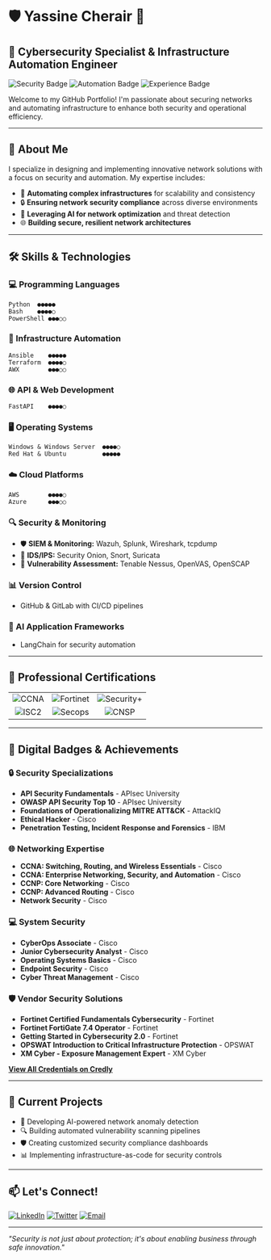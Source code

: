 # 🛡️ Yassine Cherair 🚀

## 💼 Cybersecurity Specialist & Infrastructure Automation Engineer

![Security Badge](https://img.shields.io/badge/Security-Expert-red)
![Automation Badge](https://img.shields.io/badge/Automation-Engineer-blue)
![Experience Badge](https://img.shields.io/badge/Experience-2%20Years-green)

Welcome to my GitHub Portfolio! I'm passionate about securing networks and automating infrastructure to enhance both security and operational efficiency.

---

## 🧠 About Me

I specialize in designing and implementing innovative network solutions with a focus on security and automation. My expertise includes:

- 🔄 **Automating complex infrastructures** for scalability and consistency
- 🔒 **Ensuring network security compliance** across diverse environments
- 🤖 **Leveraging AI for network optimization** and threat detection
- 🌐 **Building secure, resilient network architectures**

---

## 🛠️ Skills & Technologies

### 💻 Programming Languages
```
Python  ●●●●●
Bash    ●●●●○
PowerShell ●●●○○
```

### 🤖 Infrastructure Automation
```
Ansible    ●●●●●
Terraform  ●●●●○
AWX        ●●●○○
```

### 🌐 API & Web Development
```
FastAPI    ●●●●○
```

### 🖥️ Operating Systems
```
Windows & Windows Server  ●●●●○
Red Hat & Ubuntu          ●●●●●
```

### ☁️ Cloud Platforms
```
AWS        ●●●●○
Azure      ●●●○○
```

### 🔍 Security & Monitoring
- 🛡️ **SIEM & Monitoring:** Wazuh, Splunk, Wireshark, tcpdump
- 🔎 **IDS/IPS:** Security Onion, Snort, Suricata
- 🔐 **Vulnerability Assessment:** Tenable Nessus, OpenVAS, OpenSCAP

### 📊 Version Control
- GitHub & GitLab with CI/CD pipelines

### 🧠 AI Application Frameworks
- LangChain for security automation

---

## 📜 Professional Certifications

<table>
  <tr>
    <td align="center"><img src="https://img.shields.io/badge/Cisco-CCNA-blue" alt="CCNA"/></td>
    <td align="center"><img src="https://img.shields.io/badge/Fortinet-Certified_Associate-orange" alt="Fortinet"/></td>
    <td align="center"><img src="https://img.shields.io/badge/CompTIA-Security+-green" alt="Security+"/></td>
  </tr>
  <tr>
    <td align="center"><img src="https://img.shields.io/badge/ISC2-Cybersecurity_(CC)-purple" alt="ISC2"/></td>
    <td align="center"><img src="https://img.shields.io/badge/Secops-Appsec_Practitioner-red" alt="Secops"/></td>
    <td align="center"><img src="https://img.shields.io/badge/Secops-CNSP-darkred" alt="CNSP"/></td>
  </tr>
</table>

---

## 🏅 Digital Badges & Achievements

### 🔒 Security Specializations
- **API Security Fundamentals** - APIsec University
- **OWASP API Security Top 10** - APIsec University
- **Foundations of Operationalizing MITRE ATT&CK** - AttackIQ
- **Ethical Hacker** - Cisco
- **Penetration Testing, Incident Response and Forensics** - IBM

### 🌐 Networking Expertise
- **CCNA: Switching, Routing, and Wireless Essentials** - Cisco
- **CCNA: Enterprise Networking, Security, and Automation** - Cisco
- **CCNP: Core Networking** - Cisco
- **CCNP: Advanced Routing** - Cisco
- **Network Security** - Cisco

### 💻 System Security
- **CyberOps Associate** - Cisco
- **Junior Cybersecurity Analyst** - Cisco
- **Operating Systems Basics** - Cisco
- **Endpoint Security** - Cisco
- **Cyber Threat Management** - Cisco

### 🛡️ Vendor Security Solutions
- **Fortinet Certified Fundamentals Cybersecurity** - Fortinet
- **Fortinet FortiGate 7.4 Operator** - Fortinet
- **Getting Started in Cybersecurity 2.0** - Fortinet
- **OPSWAT Introduction to Critical Infrastructure Protection** - OPSWAT
- **XM Cyber - Exposure Management Expert** - XM Cyber

**[View All Credentials on Credly](https://www.credly.com/users/yassine-cherair)**

---

## 🔄 Current Projects

- 🤖 Developing AI-powered network anomaly detection
- 🔍 Building automated vulnerability scanning pipelines
- 🛡️ Creating customized security compliance dashboards
- 📊 Implementing infrastructure-as-code for security controls

---

## 📫 Let's Connect!

[![LinkedIn](https://img.shields.io/badge/LinkedIn-Connect-blue)](https://linkedin.com/in/yourprofile)
[![Twitter](https://img.shields.io/badge/Twitter-Follow-blue)](https://twitter.com/yourhandle)
[![Email](https://img.shields.io/badge/Email-Contact-red)](mailto:your.email@example.com)

---

*"Security is not just about protection; it's about enabling business through safe innovation."*
